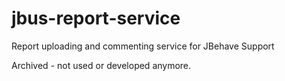 # jbus-report-service
Report uploading and commenting service for JBehave Support

Archived - not used or developed anymore.

